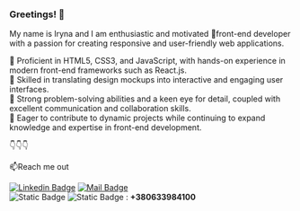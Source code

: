 ### Greetings! 👋

My name is Iryna and I am enthusiastic and motivated 👶front-end developer with a passion for creating responsive and user-friendly web applications.

📌 Proficient in HTML5, CSS3, and JavaScript, with hands-on experience in modern front-end frameworks such as React.js.<br>
📌 Skilled in translating design mockups into interactive and engaging user interfaces.<br>
📌 Strong problem-solving abilities and a keen eye for detail, coupled with excellent communication and collaboration skills.<br>
📌 Eager to contribute to dynamic projects while continuing to expand knowledge and expertise in front-end development.

👇👇👇

📫Reach me out

[![Linkedin Badge](https://img.shields.io/badge/Iryna%20Tiselko-0A66C2?logo=linkedin&logoColor=white&labelColor=linkedin-0A66C2)](https://www.linkedin.com/in/iryna-tiselko/)
[![Mail Badge](https://img.shields.io/badge/Iryna%20Tiselko-EA4335?style=flat&logo=gmail&logoColor=white&labelColor=EA4335)](mailto:ms.itiselko@gmail.com)<br>
![Static Badge](https://img.shields.io/badge/WhatsApp-25D366?style=flat&logo=whatsapp&logoColor=white&labelColor=25D366)
![Static Badge](https://img.shields.io/badge/Telegram-26A5E4?style=flat&logo=telegram&logoColor=white&labelColor=26A5E4) : <b>+380633984100</b>







